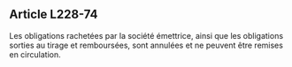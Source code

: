 Article L228-74
----
Les obligations rachetées par la société émettrice, ainsi que les obligations
sorties au tirage et remboursées, sont annulées et ne peuvent être remises en
circulation.

